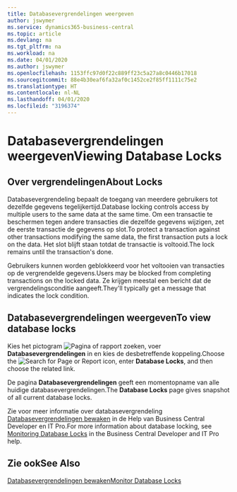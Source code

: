 ```yaml
---
title: Databasevergrendelingen weergeven
author: jswymer
ms.service: dynamics365-business-central
ms.topic: article
ms.devlang: na
ms.tgt_pltfrm: na
ms.workload: na
ms.date: 04/01/2020
ms.author: jswymer
ms.openlocfilehash: 1153ffc97d0f22c889ff23c5a27a8c0446b17018
ms.sourcegitcommit: 88e4b30eaf6fa32af0c1452ce2f85ff1111c75e2
ms.translationtype: HT
ms.contentlocale: nl-NL
ms.lasthandoff: 04/01/2020
ms.locfileid: "3196374"
---
```

# <a name="viewing-database-locks"></a><span data-ttu-id="af4ed-102">Databasevergrendelingen weergeven</span><span class="sxs-lookup"><span data-stu-id="af4ed-102">Viewing Database Locks</span></span>

## <a name="about-locks"></a><span data-ttu-id="af4ed-103">Over vergrendelingen</span><span class="sxs-lookup"><span data-stu-id="af4ed-103">About Locks</span></span>

<span data-ttu-id="af4ed-104">Databasevergrendeling bepaalt de toegang van meerdere gebruikers tot dezelfde gegevens tegelijkertijd.</span><span class="sxs-lookup"><span data-stu-id="af4ed-104">Database locking controls access by multiple users to the same data at the same time.</span></span> <span data-ttu-id="af4ed-105">Om een transactie te beschermen tegen andere transacties die dezelfde gegevens wijzigen, zet de eerste transactie de gegevens op slot.</span><span class="sxs-lookup"><span data-stu-id="af4ed-105">To protect a transaction against other transactions modifying the same data, the first transaction puts a lock on the data.</span></span> <span data-ttu-id="af4ed-106">Het slot blijft staan totdat de transactie is voltooid.</span><span class="sxs-lookup"><span data-stu-id="af4ed-106">The lock remains until the transaction's done.</span></span>

<span data-ttu-id="af4ed-107">Gebruikers kunnen worden geblokkeerd voor het voltooien van transacties op de vergrendelde gegevens.</span><span class="sxs-lookup"><span data-stu-id="af4ed-107">Users may be blocked from completing transactions on the locked data.</span></span> <span data-ttu-id="af4ed-108">Ze krijgen meestal een bericht dat de vergrendelingsconditie aangeeft.</span><span class="sxs-lookup"><span data-stu-id="af4ed-108">They'll typically get a message that indicates the lock condition.</span></span>

## <a name="to-view-database-locks"></a><span data-ttu-id="af4ed-109">Databasevergrendelingen weergeven</span><span class="sxs-lookup"><span data-stu-id="af4ed-109">To view database locks</span></span>

<span data-ttu-id="af4ed-110">Kies het pictogram ![Pagina of rapport zoeken](media/ui-search/search_small.png "Pictogram Pagina of rapport zoeken"), voer **Databasevergrendelingen** in en kies de desbetreffende koppeling.</span><span class="sxs-lookup"><span data-stu-id="af4ed-110">Choose the ![Search for Page or Report](media/ui-search/search_small.png "Search for Page or Report icon") icon, enter **Database Locks**, and then choose the related link.</span></span>

<span data-ttu-id="af4ed-111">De pagina **Databasevergrendelingen** geeft een momentopname van alle huidige databasevergrendelingen.</span><span class="sxs-lookup"><span data-stu-id="af4ed-111">The **Database Locks** page gives snapshot of all current database locks.</span></span>

<span data-ttu-id="af4ed-112">Zie voor meer informatie over databasevergrendeling [Databasevergrendelingen bewaken](/dynamics365/business-central/a/dev-itpro/administration/monitor-database-locks) in de Help van Business Central Developer en IT Pro.</span><span class="sxs-lookup"><span data-stu-id="af4ed-112">For more information about database locking, see [Monitoring Database Locks](/dynamics365/business-central/a/dev-itpro/administration/monitor-database-locks) in the Business Central Developer and IT Pro help.</span></span>

## <a name="see-also"></a><span data-ttu-id="af4ed-113">Zie ook</span><span class="sxs-lookup"><span data-stu-id="af4ed-113">See Also</span></span>

[<span data-ttu-id="af4ed-114">Databasevergrendelingen bewaken</span><span class="sxs-lookup"><span data-stu-id="af4ed-114">Monitor Database Locks</span></span>](/dynamics365/business-central/a/dev-itpro/administration/monitor-database-locks) 

